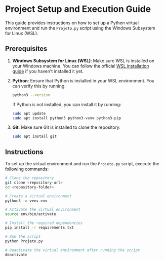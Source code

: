 # Project Setup and Execution Guide

This guide provides instructions on how to set up a Python virtual environment and run the `Projeto.py` script using the Windows Subsystem for Linux (WSL).

## Prerequisites

1. **Windows Subsystem for Linux (WSL)**: Make sure WSL is installed on your Windows machine. You can follow the official [WSL installation guide](https://docs.microsoft.com/en-us/windows/wsl/install) if you haven't installed it yet.
2. **Python**: Ensure that Python is installed in your WSL environment. You can verify this by running:

    ```bash
    python3 --version
    ```

   If Python is not installed, you can install it by running:

    ```bash
    sudo apt update
    sudo apt install python3 python3-venv python3-pip
    ```

3. **Git**: Make sure Git is installed to clone the repository:

    ```bash
    sudo apt install git
    ```

## Instructions

To set up the virtual environment and run the `Projeto.py` script, execute the following commands:

```bash
# Clone the repository
git clone <repository-url>
cd <repository-folder>

# Create a virtual environment
python3 -m venv env

# Activate the virtual environment
source env/bin/activate

# Install the required dependencies
pip install -r requirements.txt

# Run the script
python Projeto.py

# Deactivate the virtual environment after running the script
deactivate
